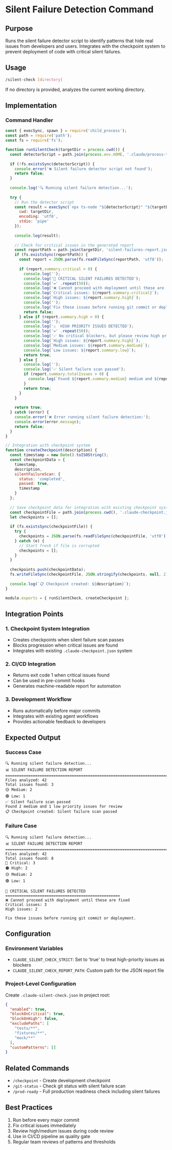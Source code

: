 # Silent Failure Detection Command

## Purpose
Runs the silent failure detector script to identify patterns that hide real issues from developers and users. Integrates with the checkpoint system to prevent deployment of code with critical silent failures.

## Usage
```bash
/silent-check [directory]
```

If no directory is provided, analyzes the current working directory.

## Implementation

### Command Handler
```javascript
const { execSync, spawn } = require('child_process');
const path = require('path');
const fs = require('fs');

function runSilentCheck(targetDir = process.cwd()) {
  const detectorScript = path.join(process.env.HOME, '.claude/process-templates-n-prompts/silent-failures/silent-failure-detector.ts');
  
  if (!fs.existsSync(detectorScript)) {
    console.error('❌ Silent failure detector script not found');
    return false;
  }
  
  console.log('🔍 Running silent failure detection...');
  
  try {
    // Run the detector script
    const result = execSync(`npx ts-node "${detectorScript}" "${targetDir}"`, {
      cwd: targetDir,
      encoding: 'utf8',
      stdio: 'pipe'
    });
    
    console.log(result);
    
    // Check for critical issues in the generated report
    const reportPath = path.join(targetDir, 'silent-failures-report.json');
    if (fs.existsSync(reportPath)) {
      const report = JSON.parse(fs.readFileSync(reportPath, 'utf8'));
      
      if (report.summary.critical > 0) {
        console.log('');
        console.log('🚨 CRITICAL SILENT FAILURES DETECTED');
        console.log('=' .repeat(50));
        console.log('❌ Cannot proceed with deployment until these are fixed');
        console.log(`Critical issues: ${report.summary.critical}`);
        console.log(`High issues: ${report.summary.high}`);
        console.log('');
        console.log('Fix these issues before running git commit or deployment.');
        return false;
      } else if (report.summary.high > 0) {
        console.log('');
        console.log('⚠️  HIGH PRIORITY ISSUES DETECTED');
        console.log('=' .repeat(50));
        console.log('✅ No critical blockers, but please review high priority issues');
        console.log(`High issues: ${report.summary.high}`);
        console.log(`Medium issues: ${report.summary.medium}`);
        console.log(`Low issues: ${report.summary.low}`);
        return true;
      } else {
        console.log('');
        console.log('✅ Silent failure scan passed');
        if (report.summary.totalIssues > 0) {
          console.log(`Found ${report.summary.medium} medium and ${report.summary.low} low priority issues for review`);
        }
        return true;
      }
    }
    
    return true;
  } catch (error) {
    console.error('❌ Error running silent failure detection:');
    console.error(error.message);
    return false;
  }
}

// Integration with checkpoint system
function createCheckpoint(description) {
  const timestamp = new Date().toISOString();
  const checkpointData = {
    timestamp,
    description,
    silentFailureScan: {
      status: 'completed',
      passed: true,
      timestamp
    }
  };
  
  // Save checkpoint data for integration with existing checkpoint system
  const checkpointFile = path.join(process.cwd(), '.claude-checkpoint.json');
  let checkpoints = [];
  
  if (fs.existsSync(checkpointFile)) {
    try {
      checkpoints = JSON.parse(fs.readFileSync(checkpointFile, 'utf8'));
    } catch (e) {
      // Start fresh if file is corrupted
      checkpoints = [];
    }
  }
  
  checkpoints.push(checkpointData);
  fs.writeFileSync(checkpointFile, JSON.stringify(checkpoints, null, 2));
  
  console.log(`📋 Checkpoint created: ${description}`);
}

module.exports = { runSilentCheck, createCheckpoint };
```

## Integration Points

### 1. Checkpoint System Integration
- Creates checkpoints when silent failure scan passes
- Blocks progression when critical issues are found
- Integrates with existing `.claude-checkpoint.json` system

### 2. CI/CD Integration
- Returns exit code 1 when critical issues found
- Can be used in pre-commit hooks
- Generates machine-readable report for automation

### 3. Development Workflow
- Runs automatically before major commits
- Integrates with existing agent workflows
- Provides actionable feedback to developers

## Expected Output

### Success Case
```
🔍 Running silent failure detection...
📊 SILENT FAILURE DETECTION REPORT
================================================================================
Files analyzed: 42
Total issues found: 3
🟡 Medium: 2
🟢 Low: 1
✅ Silent failure scan passed
Found 2 medium and 1 low priority issues for review
📋 Checkpoint created: Silent failure scan passed
```

### Failure Case
```
🔍 Running silent failure detection...
📊 SILENT FAILURE DETECTION REPORT
================================================================================
Files analyzed: 42
Total issues found: 8
🔴 Critical: 3
🟠 High: 2
🟡 Medium: 2
🟢 Low: 1

🚨 CRITICAL SILENT FAILURES DETECTED
==================================================
❌ Cannot proceed with deployment until these are fixed
Critical issues: 3
High issues: 2

Fix these issues before running git commit or deployment.
```

## Configuration

### Environment Variables
- `CLAUDE_SILENT_CHECK_STRICT`: Set to 'true' to treat high-priority issues as blockers
- `CLAUDE_SILENT_CHECK_REPORT_PATH`: Custom path for the JSON report file

### Project-Level Configuration
Create `.claude-silent-check.json` in project root:
```json
{
  "enabled": true,
  "blockOnCritical": true,
  "blockOnHigh": false,
  "excludePaths": [
    "tests/**",
    "fixtures/**",
    "mock/**"
  ],
  "customPatterns": []
}
```

## Related Commands
- `/checkpoint` - Create development checkpoint
- `/git-status` - Check git status with silent failure scan
- `/prod-ready` - Full production readiness check including silent failures

## Best Practices
1. Run before every major commit
2. Fix critical issues immediately
3. Review high/medium issues during code review
4. Use in CI/CD pipeline as quality gate
5. Regular team reviews of patterns and thresholds